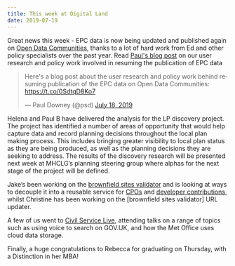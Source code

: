 ```yaml
---
title: This week at Digital Land
date: 2019-07-19
---
```


Great news this week - EPC data is now being updated and published again on [Open Data Communities](https://epc.opendatacommunities.org/), thanks to a lot of hard work from Ed and other policy specialists over the past year. Read [Paul's blog post](https://mhclgdigital.blog.gov.uk/2019/07/18/publishing-energy-performance-certificate-data/) on our user research and policy work involved in resuming the publication of EPC data

<blockquote class="twitter-tweet" data-lang="en"><p lang="en" dir="ltr">Here&#39;s a blog post about the user research and policy work behind resuming publication of the EPC data on Open Data Communities: <a href="https://t.co/0SdtqD8Ko7">https://t.co/0SdtqD8Ko7</a></p>&mdash; Paul Downey (@psd) <a href="https://twitter.com/psd/status/1151775928902651907?ref_src=twsrc%5Etfw">July 18, 2019</a></blockquote>

Helena and Paul B have delivered the analysis for the LP discovery project. The project has identified a number of areas of opportunity that would help capture data and record planning decisions throughout the local plan making process. This includes bringing greater visibility to local plan status as they are being produced, as well as the planning decisions they are seeking to address. The results of the discovery research will be presented next week at MHCLG’s planning steering group where alphas for the next stage of the project will be defined.

Jake’s been working on the [brownfield sites validator](https://github.com/digital-land/validator-serverless) and is looking at ways to decouple it into a reusable service for [CPOs](/project/compulsory-purchase-orders/) and [developer contributions](/project/developer-contributions/), whilst Christine has been working on the [brownfield sites validator] URL updater. 

A few of us went to [Civil Service Live](https://www.civilservicelive.com/), attending talks on a range of topics such as using voice to search on GOV.UK, and how the Met Office uses cloud data storage.

Finally, a huge congratulations to Rebecca for graduating on Thursday, with a Distinction in her MBA!
